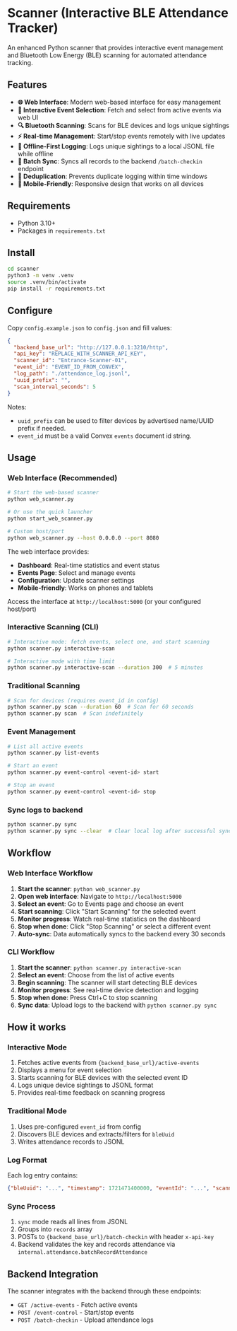 # Scanner (Interactive BLE Attendance Tracker)

An enhanced Python scanner that provides interactive event management and Bluetooth Low Energy (BLE) scanning for automated attendance tracking.

## Features

- **🌐 Web Interface**: Modern web-based interface for easy management
- **📅 Interactive Event Selection**: Fetch and select from active events via web UI
- **🔍 Bluetooth Scanning**: Scans for BLE devices and logs unique sightings
- **⚡ Real-time Management**: Start/stop events remotely with live updates
- **💾 Offline-First Logging**: Logs unique sightings to a local JSONL file while offline
- **🔄 Batch Sync**: Syncs all records to the backend `/batch-checkin` endpoint
- **🚫 Deduplication**: Prevents duplicate logging within time windows
- **📱 Mobile-Friendly**: Responsive design that works on all devices

## Requirements

- Python 3.10+
- Packages in `requirements.txt`

## Install

```bash
cd scanner
python3 -m venv .venv
source .venv/bin/activate
pip install -r requirements.txt
```

## Configure

Copy `config.example.json` to `config.json` and fill values:

```json
{
  "backend_base_url": "http://127.0.0.1:3210/http",
  "api_key": "REPLACE_WITH_SCANNER_API_KEY",
  "scanner_id": "Entrance-Scanner-01",
  "event_id": "EVENT_ID_FROM_CONVEX",
  "log_path": "./attendance_log.jsonl",
  "uuid_prefix": "", 
  "scan_interval_seconds": 5
}
```

Notes:
- `uuid_prefix` can be used to filter devices by advertised name/UUID prefix if needed.
- `event_id` must be a valid Convex `events` document id string.

## Usage

### Web Interface (Recommended)
```bash
# Start the web-based scanner
python web_scanner.py

# Or use the quick launcher
python start_web_scanner.py

# Custom host/port
python web_scanner.py --host 0.0.0.0 --port 8080
```

The web interface provides:
- **Dashboard**: Real-time statistics and event status
- **Events Page**: Select and manage events
- **Configuration**: Update scanner settings
- **Mobile-friendly**: Works on phones and tablets

Access the interface at `http://localhost:5000` (or your configured host/port)

### Interactive Scanning (CLI)
```bash
# Interactive mode: fetch events, select one, and start scanning
python scanner.py interactive-scan

# Interactive mode with time limit
python scanner.py interactive-scan --duration 300  # 5 minutes
```

### Traditional Scanning
```bash
# Scan for devices (requires event_id in config)
python scanner.py scan --duration 60  # Scan for 60 seconds
python scanner.py scan  # Scan indefinitely
```

### Event Management
```bash
# List all active events
python scanner.py list-events

# Start an event
python scanner.py event-control <event-id> start

# Stop an event
python scanner.py event-control <event-id> stop
```

### Sync logs to backend
```bash
python scanner.py sync
python scanner.py sync --clear  # Clear local log after successful sync
```

## Workflow

### Web Interface Workflow
1. **Start the scanner**: `python web_scanner.py`
2. **Open web interface**: Navigate to `http://localhost:5000`
3. **Select an event**: Go to Events page and choose an event
4. **Start scanning**: Click "Start Scanning" for the selected event
5. **Monitor progress**: Watch real-time statistics on the dashboard
6. **Stop when done**: Click "Stop Scanning" or select a different event
7. **Auto-sync**: Data automatically syncs to the backend every 30 seconds

### CLI Workflow
1. **Start the scanner**: `python scanner.py interactive-scan`
2. **Select an event**: Choose from the list of active events
3. **Begin scanning**: The scanner will start detecting BLE devices
4. **Monitor progress**: See real-time device detection and logging
5. **Stop when done**: Press Ctrl+C to stop scanning
6. **Sync data**: Upload logs to the backend with `python scanner.py sync`

## How it works

### Interactive Mode
1. Fetches active events from `{backend_base_url}/active-events`
2. Displays a menu for event selection
3. Starts scanning for BLE devices with the selected event ID
4. Logs unique device sightings to JSONL format
5. Provides real-time feedback on scanning progress

### Traditional Mode
1. Uses pre-configured `event_id` from config
2. Discovers BLE devices and extracts/filters for `bleUuid`
3. Writes attendance records to JSONL

### Log Format
Each log entry contains:
```json
{"bleUuid": "...", "timestamp": 1721471400000, "eventId": "...", "scannerSource": "..."}
```

### Sync Process
1. `sync` mode reads all lines from JSONL
2. Groups into `records` array
3. POSTs to `{backend_base_url}/batch-checkin` with header `x-api-key`
4. Backend validates the key and records attendance via `internal.attendance.batchRecordAttendance`

## Backend Integration

The scanner integrates with the backend through these endpoints:
- `GET /active-events` - Fetch active events
- `POST /event-control` - Start/stop events  
- `POST /batch-checkin` - Upload attendance logs



